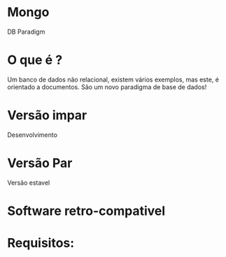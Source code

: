 # Mongo
DB Paradigm

# O que é ?

 Um banco de dados não relacional, existem vários exemplos, mas este, é orientado a documentos.
 São um novo paradigma de base de dados!
 
# Versão impar
  Desenvolvimento

# Versão Par
  Versão estavel

# Software retro-compativel

# Requisitos:



  
